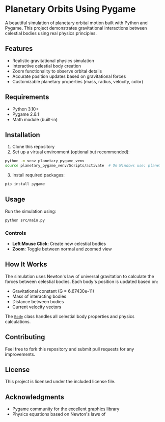# Planetary Orbits Using Pygame

A beautiful simulation of planetary orbital motion built with Python and Pygame. This project demonstrates gravitational interactions between celestial bodies using real physics principles.

## Features

- Realistic gravitational physics simulation
- Interactive celestial body creation
- Zoom functionality to observe orbital details
- Accurate position updates based on gravitational forces
- Customizable planetary properties (mass, radius, velocity, color)

## Requirements

- Python 3.10+
- Pygame 2.6.1
- Math module (built-in)

## Installation

1. Clone this repository
2. Set up a virtual environment (optional but recommended):
```sh
python -m venv planetary_pygame_venv
source planetary_pygame_venv/Scripts/activate  # On Windows use: planetary_pygame_venv\Scripts\activate
```
3. Install required packages:
```sh
pip install pygame
```

## Usage

Run the simulation using:
```sh
python src/main.py
```

### Controls

- **Left Mouse Click**: Create new celestial bodies
- **Zoom**: Toggle between normal and zoomed view

## How It Works

The simulation uses Newton's law of universal gravitation to calculate the forces between celestial bodies. Each body's position is updated based on:

- Gravitational constant (G = 6.67430e-11)
- Mass of interacting bodies
- Distance between bodies
- Current velocity vectors

The [`Body`](src/main.py) class handles all celestial body properties and physics calculations.

## Contributing

Feel free to fork this repository and submit pull requests for any improvements.

## License

This project is licensed under the included license file.

## Acknowledgments

- Pygame community for the excellent graphics library
- Physics equations based on Newton's laws of
